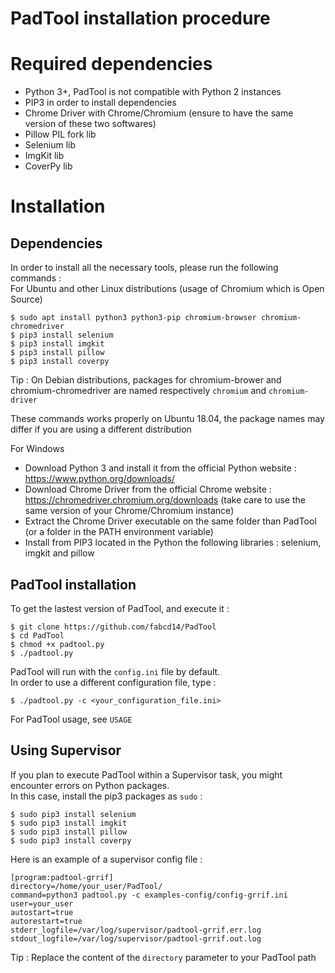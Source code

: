 PadTool installation procedure
==============================

Required dependencies
=====================
* Python 3+, PadTool is not compatible with Python 2 instances
* PIP3 in order to install dependencies
* Chrome Driver with Chrome/Chromium (ensure to have the same version of these two softwares)
* Pillow PIL fork lib
* Selenium lib
* ImgKit lib
* CoverPy lib

Installation
============

Dependencies
------------

In order to install all the necessary tools, please run the following commands :   
For Ubuntu and other Linux distributions (usage of Chromium which is Open Source)   

    $ sudo apt install python3 python3-pip chromium-browser chromium-chromedriver
    $ pip3 install selenium
    $ pip3 install imgkit
    $ pip3 install pillow
    $ pip3 install coverpy
   
Tip : On Debian distributions, packages for chromium-brower and chromium-chromedriver are named respectively `chromium` and `chromium-driver`

These commands works properly on Ubuntu 18.04, the package names may differ if you are using a different distribution

For Windows

* Download Python 3 and install it from the official Python website : https://www.python.org/downloads/
* Download Chrome Driver from the official Chrome website : https://chromedriver.chromium.org/downloads (take care to use the same version of your Chrome/Chromium instance)
* Extract the Chrome Driver executable on the same folder than PadTool (or a folder in the PATH environment variable)
* Install from PIP3 located in the Python the following libraries : selenium, imgkit and pillow

PadTool installation
--------------------

To get the lastest version of PadTool, and execute it :

    $ git clone https://github.com/fabcd14/PadTool
    $ cd PadTool
    $ chmod +x padtool.py
    $ ./padtool.py

PadTool will run with the `config.ini` file by default.   
In order to use a different configuration file, type :

    $ ./padtool.py -c <your_configuration_file.ini>

For PadTool usage, see `USAGE`

Using Supervisor
----------------

If you plan to execute PadTool within a Supervisor task, you might encounter errors on Python packages.   
In this case, install the pip3 packages as `sudo` :

    $ sudo pip3 install selenium
    $ sudo pip3 install imgkit
    $ sudo pip3 install pillow
    $ sudo pip3 install coverpy

Here is an example of a supervisor config file :

    [program:padtool-grrif]
    directory=/home/your_user/PadTool/
    command=python3 padtool.py -c examples-config/config-grrif.ini
    user=your_user
    autostart=true
    autorestart=true
    stderr_logfile=/var/log/supervisor/padtool-grrif.err.log
    stdout_logfile=/var/log/supervisor/padtool-grrif.out.log

Tip : Replace the content of the `directory` parameter to your PadTool path
